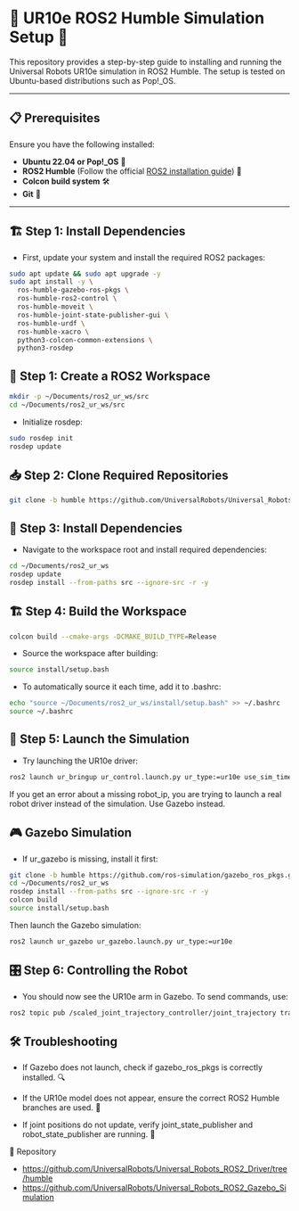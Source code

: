 # 🦾 UR10e ROS2 Humble Simulation Setup 🚀

This repository provides a step-by-step guide to installing and running the Universal Robots UR10e simulation in ROS2 Humble. The setup is tested on Ubuntu-based distributions such as Pop!_OS.

---

## 📋 Prerequisites

Ensure you have the following installed:
- **Ubuntu 22.04 or Pop!_OS** 🐧
- **ROS2 Humble** (Follow the official [ROS2 installation guide](https://docs.ros.org/en/humble/Installation.html)) 🤖
- **Colcon build system** 🛠️
- **Git** 📂

---

## 🏗️ Step 1: Install Dependencies

- First, update your system and install the required ROS2 packages:

```bash
sudo apt update && sudo apt upgrade -y
sudo apt install -y \
  ros-humble-gazebo-ros-pkgs \
  ros-humble-ros2-control \
  ros-humble-moveit \
  ros-humble-joint-state-publisher-gui \
  ros-humble-urdf \
  ros-humble-xacro \
  python3-colcon-common-extensions \
  python3-rosdep
```


## 🚀 Step 1: Create a ROS2 Workspace

```bash
mkdir -p ~/Documents/ros2_ur_ws/src
cd ~/Documents/ros2_ur_ws/src
```

- Initialize rosdep:
```bash
sudo rosdep init
rosdep update
```


## 📥 Step 2: Clone Required Repositories
```bash
git clone -b humble https://github.com/UniversalRobots/Universal_Robots_ROS2_Driver.git
```
##  🔧 Step 3: Install Dependencies

- Navigate to the workspace root and install required dependencies:

```bash
cd ~/Documents/ros2_ur_ws
rosdep update
rosdep install --from-paths src --ignore-src -r -y
```

##  🏗️ Step 4: Build the Workspace
```bash
colcon build --cmake-args -DCMAKE_BUILD_TYPE=Release
```

- Source the workspace after building:
```bash
source install/setup.bash
```
- To automatically source it each time, add it to .bashrc:
```bash
echo "source ~/Documents/ros2_ur_ws/install/setup.bash" >> ~/.bashrc
source ~/.bashrc
```

## 🚀 Step 5: Launch the Simulation

- Try launching the UR10e driver:
```bash
ros2 launch ur_bringup ur_control.launch.py ur_type:=ur10e use_sim_time:=true
```
If you get an error about a missing robot_ip, you are trying to launch a real robot driver instead of the simulation. Use Gazebo instead.


## 🎮 Gazebo Simulation

- If ur_gazebo is missing, install it first:
```bash
git clone -b humble https://github.com/ros-simulation/gazebo_ros_pkgs.git
cd ~/Documents/ros2_ur_ws
rosdep install --from-paths src --ignore-src -r -y
colcon build
source install/setup.bash
```

Then launch the Gazebo simulation:
```bash
ros2 launch ur_gazebo ur_gazebo.launch.py ur_type:=ur10e
```
## 🎛️ Step 6: Controlling the Robot

- You should now see the UR10e arm in Gazebo. To send commands, use:
```bash
ros2 topic pub /scaled_joint_trajectory_controller/joint_trajectory trajectory_msgs/JointTrajectory "{header: {stamp: {sec: 0, nanosec: 0}}, joint_names: [\"shoulder_pan_joint\", \"shoulder_lift_joint\", \"elbow_joint\", \"wrist_1_joint\", \"wrist_2_joint\", \"wrist_3_joint\"], points: [{positions: [0.0, -1.57, 1.57, 0.0, 0.0, 0.0], time_from_start: {sec: 3, nanosec: 0}}]}"
```
## 🛠️ Troubleshooting

- If Gazebo does not launch, check if gazebo_ros_pkgs is correctly installed. 🔍

- If the UR10e model does not appear, ensure the correct ROS2 Humble branches are used. 🌿

- If joint positions do not update, verify joint_state_publisher and robot_state_publisher are running. 🔄

👥 Repository
- https://github.com/UniversalRobots/Universal_Robots_ROS2_Driver/tree/humble
- https://github.com/UniversalRobots/Universal_Robots_ROS2_Gazebo_Simulation
